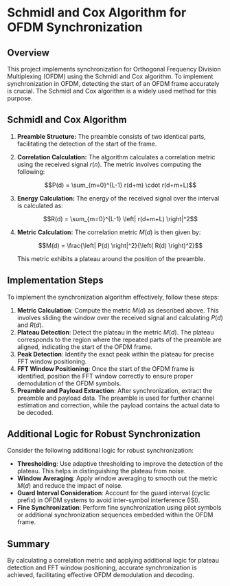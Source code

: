 # Schmidl and Cox Algorithm for OFDM Synchronization

## Overview

This project implements synchronization for Orthogonal Frequency Division Multiplexing (OFDM) using the Schmidl and Cox algorithm. To implement synchronization in OFDM, detecting the start of an OFDM frame accurately is crucial. The Schmidl and Cox algorithm is a widely used method for this purpose.

## Schmidl and Cox Algorithm

1) **Preamble Structure:** The preamble consists of two identical parts, facilitating the detection of the start of the frame.

2) **Correlation Calculation:** The algorithm calculates a correlation metric using the received signal $r(n)$. The metric involves computing the following:

      $$P(d) = \sum_{m=0}^{L-1} r(d+m) \cdot r(d+m+L)$$

3) **Energy Calculation:** The energy of the received signal over the interval is calculated as:

      $$R(d) = \sum_{m=0}^{L-1} \left| r(d+m+L) \right|^2$$

4) **Metric Calculation:** The correlation metric $M(d)$ is then given by:

      $$M(d) = \frac{\left| P(d) \right|^2}{\left( R(d) \right)^2}$$

      This metric exhibits a plateau around the position of the preamble.

## Implementation Steps

To implement the synchronization algorithm effectively, follow these steps:

1. **Metric Calculation**: Compute the metric $M(d)$ as described above. This involves sliding the window over the received signal and calculating $P(d)$ and $R(d)$.
2. **Plateau Detection**: Detect the plateau in the metric $M(d)$. The plateau corresponds to the region where the repeated parts of the preamble are aligned, indicating the start of the OFDM frame.
3. **Peak Detection**: Identify the exact peak within the plateau for precise FFT window positioning.
4. **FFT Window Positioning**: Once the start of the OFDM frame is identified, position the FFT window correctly to ensure proper demodulation of the OFDM symbols.
5. **Preamble and Payload Extraction**: After synchronization, extract the preamble and payload data. The preamble is used for further channel estimation and correction, while the payload contains the actual data to be decoded.

## Additional Logic for Robust Synchronization

Consider the following additional logic for robust synchronization:

- **Thresholding**:  Use adaptive thresholding to improve the detection of the plateau. This helps in distinguishing the plateau from noise.
- **Window Averaging**: Apply window averaging to smooth out the metric $M(d)$ and reduce the impact of noise.
- **Guard Interval Consideration**: Account for the guard interval (cyclic prefix) in OFDM systems to avoid inter-symbol interference (ISI).
- **Fine Synchronization**: Perform fine synchronization using pilot symbols or additional synchronization sequences embedded within the OFDM frame.
  
## Summary

By calculating a correlation metric and applying additional logic for plateau detection and FFT window positioning, accurate synchronization is achieved, facilitating effective OFDM demodulation and decoding.
